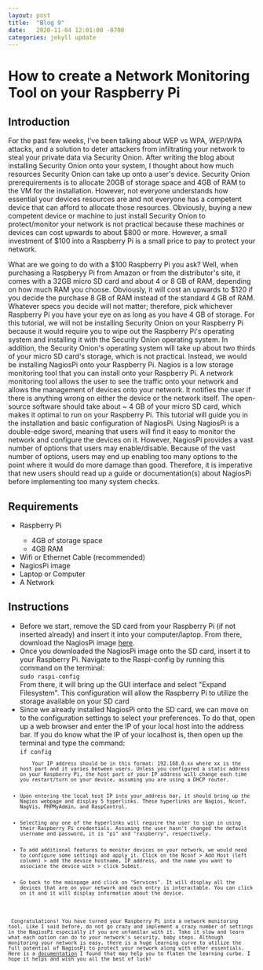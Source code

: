 ```yaml
---
layout: post
title:  "Blog 9"
date:   2020-11-04 12:01:00 -0700
categories: jekyll update
---
```

<h1>How to create a Network Monitoring Tool on your Raspberry Pi </h1>

<h2><b>Introduction</b></h2>
<p>For the past few weeks, I've been talking about WEP vs WPA, WEP/WPA attacks, and a solution to deter attackers from infiltrating your network to steal your private data via Security Onion. After writing the blog about installing Security Onion onto your system, I thought about how much resources Security Onion can take up onto a user's device. Security Onion prerequirements is to allocate 20GB of storage space and 4GB of RAM to the VM for the installation. However, not everyone understands how essential your devices resources are and not everyone has a competent device that can afford to allocate those resources. Obviously, buying a new competent device or machine to just install Security Onion to protect/monitor your network is not practical because these machines or devices can cost upwards to about $800 or more. However, a small investment of $100 into a Raspberry Pi is a small price to pay to protect your network.
</p>
<p>What are we going to do with a $100 Raspberry Pi you ask? Well, when purchasing a Raspberyy Pi from Amazon or from the distributor's site, it comes with a 32GB micro SD card and about 4 or 8 GB of RAM, depending on how much RAM you choose. Obviously, it will cost an upwards to $120 if you decide the purchase 8 GB of RAM instead of the standard 4 GB of RAM. Whatever specs you decide will not matter; therefore, pick whichever Raspberry Pi you have your eye on as long as you have 4 GB of storage. For this tutorial, we will not be installing Security Onion on your Raspberry Pi because it would require you to wipe out the Raspberry Pi's operating system and installing it with the Security Onion operating system. In addition, the Security Onion's operating system will take up about two thirds of your micro SD card's storage, which is not practical. Instead, we would be installing NagiosPi onto your Raspberry Pi. Nagios is a low storage monitoring tool that you can install onto your Raspberry Pi. A network monitoring tool allows the user to see the traffic onto your network and allows the management of devices onto your network. It notifies the user if there is anything wrong on either the device or the network itself. The open-source software should take about ~ 4 GB of your micro SD card, which makes it optimal to run on your Raspberry Pi. This tutorial will guide you in the installation and basic configuration of NagiosPi. Using NagiosPi is a double-edge sword, meaning that users will find it easy to monitor the network and configure the devices on it. However, NagiosPi provides a vast number of options that users may enable/disable. Because of the vast number of options, users may end up enabling too many options to the point where it would do more damage than good. Therefore, it is imperative that new users should read up a guide or documentation(s) about NagiosPi before implementing too many system checks.
</p>
<h2><b>Requirements</b></h2>
<ul>
    <li>Raspberry Pi</li>
        <ul>
            <li>4GB of storage space</li>
            <li>4GB RAM</li>
        </ul>
    <li>Wifi or Ethernet Cable (recommended)</li>
    <li>NagiosPi image</li>
    <li>Laptop or Computer</li>
    <li>A Network</li>
</ul>
<h2><b>Instructions</b></h2>
<ul>
    <li>Before we start, remove the SD card from your Raspberry Pi (if not inserted already) and insert it into your computer/laptop. From there, download the NagiosPi image <a href="https://drive.google.com/drive/u/0/folders/0B6d-JruA2JInbW5NSkZqZ3NLTTg">here</a>.</li>
    <li>Once you downloaded the NagiosPi image onto the SD card, insert it to your Raspberry Pi. Navigate to the Raspi-config by running this command on the terminal:<br>
    <code>sudo raspi-config</code><br>
    From there, it will bring up the GUI interface and select &quot;Expand Filesystem&quot;. This configuration will allow the Raspberry Pi to utilize the storage available on your SD card</li>
    <li>Since we already installed NagiosPi onto the SD card, we can move on to the configuration settings to select your preferences. To do that, open up a web browser and enter the IP of your local host into the address bar. If you do know what the IP of your localhost is, then open up the terminal and type the command: <br>
   <code>if config<code><br>
    Your IP address should be in this format: 192.168.0.xx where xx is the host part and it varies between users. Unless you configured a static address on your Raspberry Pi, the host part of your IP address will change each time you restart/turn on your device, assuming you are using a DHCP router.</li>
    <li>Upon entering the local host IP into your address bar, it should bring up the Nagios webpage and display 5 hyperlinks. These hyperlinks are Nagios, Nconf, NagVis, PHPMyAdmin, and RaspControl.</li>
    <li>Selecting any one of the hyperlinks will require the user to sign in using their Raspberry Pi credentials. Assuming the user hasn't changed the default username and password, it is &quot;pi&quot; and &quot;raspberry&quot;, respectively. </li>
    <li>To add additional features to monitor devices on your network, we would need to configure some settings and apply it. Click on the Nconf &gt; Add Host (left column) &gt; add the device hostname, IP address, and the name you want to associate the device with &gt; click Submit. </li>
    <li>Go back to the mainpage and click on &quot;Services&quot;. It will display all the devices that are on your network and each entry is interactable. You can click on it and it will display information about the device. </li>
</ul>
<p> Congratulations! You have turned your Raspberry Pi into a network monitoring tool. Like I said before, do not go crazy and implement a crazy number of settings in the NagiosPi especially if you are unfamilar with it. Take it slow and learn what each option can do to your network's security, baby steps. Although monitoring your network is easy, there is a huge learning curve to utilize the full potential of NagiosPi to protect your network along with other essentials. Here is a <a href="https://www.edureka.co/blog/nagios-tutorial/">documentation</a> I found that may help you to flaten the learning curbe. I hope it helps and wish you all the best of luck!</p>